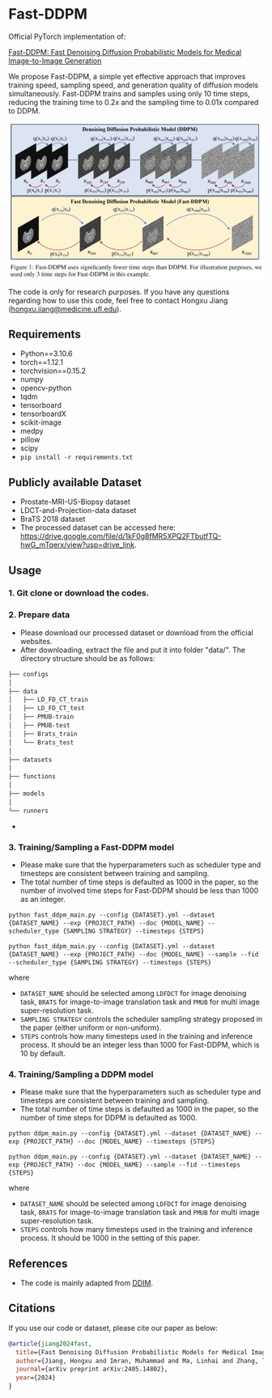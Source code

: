 # Fast-DDPM

Official PyTorch implementation of: 

[Fast-DDPM: Fast Denoising Diffusion Probabilistic Models for Medical Image-to-Image Generation](https://arxiv.org/abs/2405.14802) 

We propose Fast-DDPM, a simple yet effective approach that improves training speed, sampling speed, and generation quality of diffusion models simultaneously. Fast-DDPM trains and samples using only 10 time steps, reducing the training time to 0.2x and the sampling time to 0.01x compared to DDPM.

<p align="center">
  <img src="Overview.png" alt="DDPM vs. Fast-DDPM" width="750">
</p>

The code is only for research purposes. If you have any questions regarding how to use this code, feel free to contact Hongxu Jiang (hongxu.jiang@medicine.ufl.edu).

## Requirements
* Python==3.10.6
* torch==1.12.1
* torchvision==0.15.2
* numpy
* opencv-python
* tqdm
* tensorboard
* tensorboardX
* scikit-image
* medpy
* pillow
* scipy
* `pip install -r requirements.txt`

## Publicly available Dataset
- Prostate-MRI-US-Biopsy dataset
- LDCT-and-Projection-data dataset
- BraTS 2018 dataset
- The processed dataset can be accessed here: https://drive.google.com/file/d/1kF0g8fMR5XPQ2FTbutfTQ-hwG_mTqerx/view?usp=drive_link.

## Usage
### 1. Git clone or download the codes.

### 2. Prepare data
* Please download our processed dataset or download from the official websites.
* After downloading, extract the file and put it into folder "data/". The directory structure should be as follows:

```bash
├── configs
│
├── data
│	├── LD_FD_CT_train
│	├── LD_FD_CT_test
│	├── PMUB-train
│	├── PMUB-test
│	├── Brats_train
│	└── Brats_test
│
├── datasets
│
├── functions
│
├── models
│
└── runners

```

* 


### 3. Training/Sampling a Fast-DDPM model
* Please make sure that the hyperparameters such as scheduler type and timesteps are consistent between training and sampling.
* The total number of time steps is defaulted as 1000 in the paper, so the number of involved time steps for Fast-DDPM should be less than 1000 as an integer.
```
python fast_ddpm_main.py --config {DATASET}.yml --dataset {DATASET_NAME} --exp {PROJECT_PATH} --doc {MODEL_NAME} --scheduler_type {SAMPLING STRATEGY} --timesteps {STEPS}
```
```
python fast_ddpm_main.py --config {DATASET}.yml --dataset {DATASET_NAME} --exp {PROJECT_PATH} --doc {MODEL_NAME} --sample --fid --scheduler_type {SAMPLING STRATEGY} --timesteps {STEPS}
```

where 
- `DATASET_NAME` should be selected among `LDFDCT` for image denoising task, `BRATS` for image-to-image translation task and `PMUB` for multi image super-resolution task.
- `SAMPLING STRATEGY` controls the scheduler sampling strategy proposed in the paper (either uniform or non-uniform).
- `STEPS` controls how many timesteps used in the training and inference process. It should be an integer less than 1000 for Fast-DDPM, which is 10 by default.


### 4. Training/Sampling a DDPM model
* Please make sure that the hyperparameters such as scheduler type and timesteps are consistent between training and sampling.
* The total number of time steps is defaulted as 1000 in the paper, so the number of time steps for DDPM is defaulted as 1000.
```
python ddpm_main.py --config {DATASET}.yml --dataset {DATASET_NAME} --exp {PROJECT_PATH} --doc {MODEL_NAME} --timesteps {STEPS}
```
```
python ddpm_main.py --config {DATASET}.yml --dataset {DATASET_NAME} --exp {PROJECT_PATH} --doc {MODEL_NAME} --sample --fid --timesteps {STEPS}
```

where 
- `DATASET_NAME` should be selected among `LDFDCT` for image denoising task, `BRATS` for image-to-image translation task and `PMUB` for multi image super-resolution task.
- `STEPS` controls how many timesteps used in the training and inference process. It should be 1000 in the setting of this paper.


## References
* The code is mainly adapted from [DDIM](https://github.com/ermongroup/ddim).


## Citations
If you use our code or dataset, please cite our paper as below:
```bibtex
@article{jiang2024fast,
  title={Fast Denoising Diffusion Probabilistic Models for Medical Image-to-Image Generation},
  author={Jiang, Hongxu and Imran, Muhammad and Ma, Linhai and Zhang, Teng and Zhou, Yuyin and Liang, Muxuan and Gong, Kuang and Shao, Wei},
  journal={arXiv preprint arXiv:2405.14802},
  year={2024}
}
```
